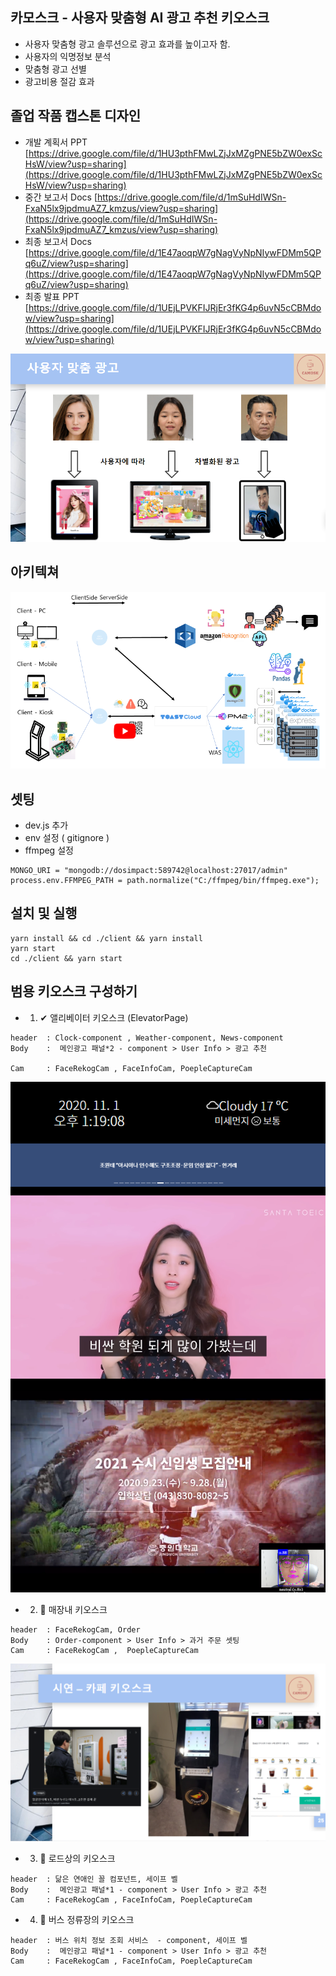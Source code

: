 

## 카모스크 - 사용자 맞춤형 AI 광고 추천 키오스크

- 사용자 맞춤형 광고 솔루션으로 광고 효과를 높이고자 함.
- 사용자의 익명정보 분석
- 맞춤형 광고 선별
- 광고비용 절감 효과

## 졸업 작품 캡스톤 디자인

- 개발 계획서 PPT
[https://drive.google.com/file/d/1HU3pthFMwLZjJxMZgPNE5bZW0exScHsW/view?usp=sharing](https://drive.google.com/file/d/1HU3pthFMwLZjJxMZgPNE5bZW0exScHsW/view?usp=sharing)
- 중간 보고서 Docs
[https://drive.google.com/file/d/1mSuHdIWSn-FxaN5lx9jpdmuAZ7_kmzus/view?usp=sharing](https://drive.google.com/file/d/1mSuHdIWSn-FxaN5lx9jpdmuAZ7_kmzus/view?usp=sharing)
- 최종 보고서 Docs
[https://drive.google.com/file/d/1E47aoqpW7gNagVyNpNIywFDMm5QPq6uZ/view?usp=sharing](https://drive.google.com/file/d/1E47aoqpW7gNagVyNpNIywFDMm5QPq6uZ/view?usp=sharing)
- 최종 발표 PPT
[https://drive.google.com/file/d/1UEjLPVKFIJRjEr3fKG4p6uvN5cCBMdow/view?usp=sharing](https://drive.google.com/file/d/1UEjLPVKFIJRjEr3fKG4p6uvN5cCBMdow/view?usp=sharing)

![./docs/purpose.png](./docs/purpose.png)

## 아키텍쳐

![./docs/arc.png](./docs/arc.png)


##  셋팅
- dev.js 추가
- env 설정 ( gitignore )
- ffmpeg 설정
```
MONGO_URI = "mongodb://dosimpact:589742@localhost:27017/admin"
process.env.FFMPEG_PATH = path.normalize("C:/ffmpeg/bin/ffmpeg.exe");
```

## 설치 및 실행
```
yarn install && cd ./client && yarn install
yarn start
cd ./client && yarn start
```

## 범용 키오스크 구성하기

- 1. ✔ 앨리베이터 키오스크 (ElevatorPage)

```
header  : Clock-component , Weather-component, News-component
Body    :  메인광고 패널*2 - component > User Info > 광고 추천

Cam     : FaceRekogCam , FaceInfoCam, PoepleCaptureCam
```

![camosk1.png](./docs/camosk1.png)

- 2. 🚀 매장내 키오스크

```
header  : FaceRekogCam, Order
Body    : Order-component > User Info > 과거 주문 셋팅
Cam     : FaceRekogCam ,  PoepleCaptureCam
```

![./docs/camosk2.png](./docs/camosk2.png)

- 3. 🚀 로드상의 키오스크

```
header  : 닮은 연애인 꼴 컴포넌트, 세이프 벨
Body    :  메인광고 패널*1 - component > User Info > 광고 추천
Cam     : FaceRekogCam , FaceInfoCam, PoepleCaptureCam
```



- 4. 🚀 버스 정류장의 키오스크

```
header  : 버스 위치 정보 조회 서비스  - component, 세이프 벨
Body    :  메인광고 패널*1 - component > User Info > 광고 추천
Cam     : FaceRekogCam , FaceInfoCam, PoepleCaptureCam
```




